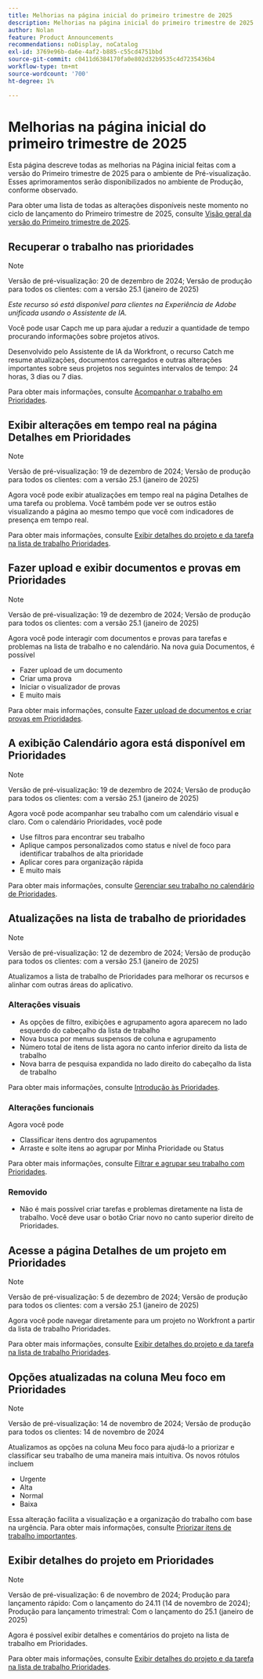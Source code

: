 ```yaml
---
title: Melhorias na página inicial do primeiro trimestre de 2025
description: Melhorias na página inicial do primeiro trimestre de 2025
author: Nolan
feature: Product Announcements
recommendations: noDisplay, noCatalog
exl-id: 3769e96b-da6e-4af2-b885-c55cd4751bbd
source-git-commit: c0411d6384170fa0e802d32b9535c4d7235436b4
workflow-type: tm+mt
source-wordcount: '700'
ht-degree: 1%

---
```


# Melhorias na página inicial do primeiro trimestre de 2025

Esta página descreve todas as melhorias na Página inicial feitas com a versão do Primeiro trimestre de 2025 para o ambiente de Pré-visualização. Esses aprimoramentos serão disponibilizados no ambiente de Produção, conforme observado.

Para obter uma lista de todas as alterações disponíveis neste momento no ciclo de lançamento do Primeiro trimestre de 2025, consulte [Visão geral da versão do Primeiro trimestre de 2025](/help/quicksilver/product-announcements/product-releases/25-q1-release-activity/25-q1-release-overview.md).

## Recuperar o trabalho nas prioridades

>[!NOTE]
>
>Versão de pré-visualização: 20 de dezembro de 2024; Versão de produção para todos os clientes: com a versão 25.1 (janeiro de 2025)
>
>_Este recurso só está disponível para clientes na Experiência de Adobe unificada usando o Assistente de IA._

Você pode usar Capch me up para ajudar a reduzir a quantidade de tempo procurando informações sobre projetos ativos.

Desenvolvido pelo Assistente de IA da Workfront, o recurso Catch me resume atualizações, documentos carregados e outras alterações importantes sobre seus projetos nos seguintes intervalos de tempo: 24 horas, 3 dias ou 7 dias.

Para obter mais informações, consulte [Acompanhar o trabalho em Prioridades](/help/quicksilver/workfront-basics/priorities/catch-me-up.md).

## Exibir alterações em tempo real na página Detalhes em Prioridades

>[!NOTE]
>
>Versão de pré-visualização: 19 de dezembro de 2024; Versão de produção para todos os clientes: com a versão 25.1 (janeiro de 2025)

Agora você pode exibir atualizações em tempo real na página Detalhes de uma tarefa ou problema. Você também pode ver se outros estão visualizando a página ao mesmo tempo que você com indicadores de presença em tempo real.

Para obter mais informações, consulte [Exibir detalhes do projeto e da tarefa na lista de trabalho Prioridades](/help/quicksilver/workfront-basics/priorities/view-task-project-details.md).

## Fazer upload e exibir documentos e provas em Prioridades

>[!NOTE]
>
>Versão de pré-visualização: 19 de dezembro de 2024; Versão de produção para todos os clientes: com a versão 25.1 (janeiro de 2025)

Agora você pode interagir com documentos e provas para tarefas e problemas na lista de trabalho e no calendário. Na nova guia Documentos, é possível

* Fazer upload de um documento
* Criar uma prova
* Iniciar o visualizador de provas
* E muito mais

Para obter mais informações, consulte [Fazer upload de documentos e criar provas em Prioridades](/help/quicksilver/workfront-basics/priorities/documents-and-proofs-priorities.md).

## A exibição Calendário agora está disponível em Prioridades

>[!NOTE]
>
>Versão de pré-visualização: 19 de dezembro de 2024; Versão de produção para todos os clientes: com a versão 25.1 (janeiro de 2025)

Agora você pode acompanhar seu trabalho com um calendário visual e claro. Com o calendário Prioridades, você pode

* Use filtros para encontrar seu trabalho
* Aplique campos personalizados como status e nível de foco para identificar trabalhos de alta prioridade
* Aplicar cores para organização rápida
* E muito mais

Para obter mais informações, consulte [Gerenciar seu trabalho no calendário de Prioridades](/help/quicksilver/workfront-basics/priorities/calendar-priorities.md).

## Atualizações na lista de trabalho de prioridades

>[!NOTE]
>
>Versão de pré-visualização: 12 de dezembro de 2024; Versão de produção para todos os clientes: com a versão 25.1 (janeiro de 2025)

Atualizamos a lista de trabalho de Prioridades para melhorar os recursos e alinhar com outras áreas do aplicativo.

### Alterações visuais

* As opções de filtro, exibições e agrupamento agora aparecem no lado esquerdo do cabeçalho da lista de trabalho
* Nova busca por menus suspensos de coluna e agrupamento
* Número total de itens de lista agora no canto inferior direito da lista de trabalho
* Nova barra de pesquisa expandida no lado direito do cabeçalho da lista de trabalho

Para obter mais informações, consulte [Introdução às Prioridades](/help/quicksilver/workfront-basics/priorities/get-started-with-priorities.md).

### Alterações funcionais

Agora você pode

* Classificar itens dentro dos agrupamentos
* Arraste e solte itens ao agrupar por Minha Prioridade ou Status

Para obter mais informações, consulte [Filtrar e agrupar seu trabalho com Prioridades](/help/quicksilver/workfront-basics/priorities/filter-group-work-priorities.md).

### Removido

* Não é mais possível criar tarefas e problemas diretamente na lista de trabalho. Você deve usar o botão Criar novo no canto superior direito de Prioridades.

## Acesse a página Detalhes de um projeto em Prioridades

>[!NOTE]
>
>Versão de pré-visualização: 5 de dezembro de 2024; Versão de produção para todos os clientes: com a versão 25.1 (janeiro de 2025)

Agora você pode navegar diretamente para um projeto no Workfront a partir da lista de trabalho Prioridades.

Para obter mais informações, consulte [Exibir detalhes do projeto e da tarefa na lista de trabalho Prioridades](/help/quicksilver/workfront-basics/priorities/view-task-project-details.md).

## Opções atualizadas na coluna Meu foco em Prioridades

>[!NOTE]
>
>Versão de pré-visualização: 14 de novembro de 2024; Versão de produção para todos os clientes: 14 de novembro de 2024

Atualizamos as opções na coluna Meu foco para ajudá-lo a priorizar e classificar seu trabalho de uma maneira mais intuitiva. Os novos rótulos incluem

* Urgente
* Alta
* Normal
* Baixa

Essa alteração facilita a visualização e a organização do trabalho com base na urgência. Para obter mais informações, consulte [Priorizar itens de trabalho importantes](/help/quicksilver/workfront-basics/priorities/prioritize-work-items.md).

## Exibir detalhes do projeto em Prioridades

>[!NOTE]
>
>Versão de pré-visualização: 6 de novembro de 2024; Produção para lançamento rápido: Com o lançamento do 24.11 (14 de novembro de 2024); Produção para lançamento trimestral: Com o lançamento do 25.1 (janeiro de 2025)

Agora é possível exibir detalhes e comentários do projeto na lista de trabalho em Prioridades.

Para obter mais informações, consulte [Exibir detalhes do projeto e da tarefa na lista de trabalho Prioridades](/help/quicksilver/workfront-basics/priorities/view-task-project-details.md).
